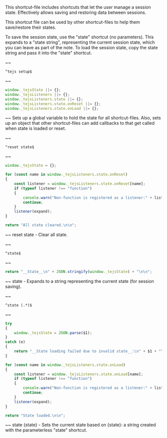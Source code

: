 This shortcut-file includes shortcuts that let the user manage a session state.  Effectively allows saving and restoring data between sessions.

This shortcut file can be used by other shortcut-files to help them save/restore their states.

To save the session state, use the "state" shortcut (no parameters).  This expands to a "state string", representing the current session state, which you can leave as part of the note.  To load the session state, copy the state string and pass it into the "state" shortcut.


~~
```
^tejs setup$
```
~~
```js
window._tejsState ||= {};
window._tejsListeners ||= {};
window._tejsListeners.state ||= {};
window._tejsListeners.state.onReset ||= {};
window._tejsListeners.state.onLoad ||= {};
```
~~
Sets up a global variable to hold the state for all shortcut-files.  Also, sets up an object that other shortcut-files can add callbacks to that get called when state is loaded or reset.


~~
```
^reset state$
```
~~
```js
window._tejsState = {};

for (const name in window._tejsListeners.state.onReset)
{
	const listener = window._tejsListeners.state.onReset[name];
	if (typeof listener !== "function")
	{
		console.warn("Non-function is registered as a listener:" + listener);
		continue;
	}
	listener(expand);
}

return "All state cleared.\n\n";
```
~~
reset state - Clear all state.


~~
```
^state$
```
~~
```js
return "__State__\n" + JSON.stringify(window._tejsState) + "\n\n";
```
~~
state - Expands to a string representing the current state (for session saving).


~~
```
^state (.*)$
```
~~
```js
try
{
	window._tejsState = JSON.parse($1);
}
catch (e)
{
	return "__State loading failed due to invalid state__:\n" + $1 + "\n\n";
}

for (const name in window._tejsListeners.state.onLoad)
{
	const listener = window._tejsListeners.state.onLoad[name];
	if (typeof listener !== "function")
	{
		console.warn("Non-function is registered as a listener:" + listener);
		continue;
	}
	listener(expand);
}

return "State loaded.\n\n";
```
~~
state {state} - Sets the current state based on {state}: a string created with the parameterless "state" shortcut.
